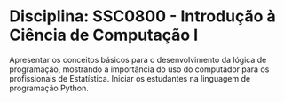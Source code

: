 # Disciplina: SSC0800 - Introdução à Ciência de Computação I
Apresentar os conceitos básicos para o desenvolvimento da lógica de programação, mostrando a importância do uso do computador para os profissionais de Estatística. Iniciar os estudantes na linguagem de programação Python.
